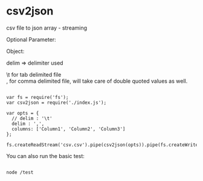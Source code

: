 csv2json
========

csv file to json array - streaming

Optional Parameter:   
<dl>
  <dt>
    <dt>Object:</dt>
    <dl>
      <dt>delim => delimiter used</dt>
      <dl>
        <dt>\t for tab delimited file</dt>
        <dt>, for comma delimited file, will take care of double quoted values as well.</dt>
      </dl>
    </dl>
  </dt>
</dl>

```node

var fs = require('fs');
var csv2json = require('./index.js');

var opts = {
  // delim : '\t'
  delim : ',',
  columns: ['Column1', 'Column2', 'Column3']
};

fs.createReadStream('csv.csv').pipe(csv2json(opts)).pipe(fs.createWriteStream('csv.json'));

```

You can also run the basic test:

```node

node /test

```
